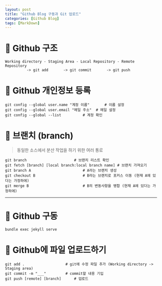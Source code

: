```yaml
---
layout: post
title: "Github Blog 구동과 Git 업로드"
categories: [Github Blog]
tags: [MarkDown]
---
```

# 📌 Github 구조
```
Working directory - Staging Area - Local Repository - Remote Repository
          -> git add       -> git commit       -> git push
```

# 📌 Github 개인정보 등록
```
git config --global user.name "계정 이름"		# 이름 설정
git config --global user.email "메일 주소"	# 메일 설정
git config --global --list			# 계정 확인
```

# 📌 브랜치 (branch)
> 동일한 소스에서 분산 작업을 하기 위한 여러 통로

```
git branch 						# 브랜치 리스트 확인
git fetch [branch] [local branch:local branch name]	# 브랜치 가져오기
git branch A 						# A라는 브랜치 생성
git checkout B 						# B라는 브랜치로 포커스 이동 (현재 A에 있다는 가정하에)
git merge B 						# B의 변동사항을 병합 (현재 A에 있다는 가정하에)
```
- - -

# 📌 Github 구동
```
bundle exec jekyll serve
```

# 📌 Github에 파일 업로드하기
```
git add .               	# git에 수정 파일 추가 (Working directory -> Staging area)
git commit -m "___"     	# commit할 내용 기입
git push [remote] [branch]  	# 업로드
```